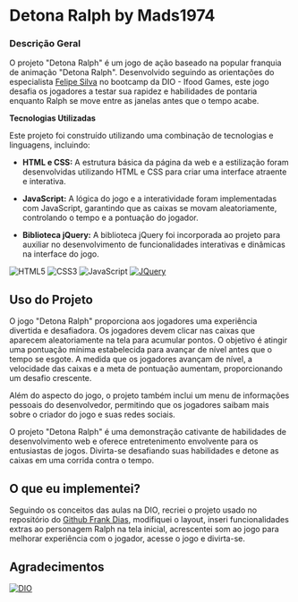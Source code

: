 
# Detona Ralph by Mads1974

### **Descrição Geral**

O projeto "Detona Ralph" é um jogo de ação baseado na popular franquia de animação "Detona Ralph". Desenvolvido seguindo as orientações do especialista [Felipe Silva](https://www.linkedin.com/in/felipe-exe/) no bootcamp da DIO - Ifood Games, este jogo desafia os jogadores a testar sua rapidez e habilidades de pontaria enquanto Ralph se move entre as janelas antes que o tempo acabe.

**Tecnologias Utilizadas**

Este projeto foi construído utilizando uma combinação de tecnologias e linguagens, incluindo:

* **HTML e CSS:** A estrutura básica da página da web e a estilização foram desenvolvidas utilizando HTML e CSS para criar uma interface atraente e interativa.
  
* **JavaScript:** A lógica do jogo e a interatividade foram implementadas com JavaScript, garantindo que as caixas se movam aleatoriamente, controlando o tempo e a pontuação do jogador.
  
* **Biblioteca jQuery:** A biblioteca jQuery foi incorporada ao projeto para auxiliar no desenvolvimento de funcionalidades interativas e dinâmicas na interface do jogo.
  

![HTML5][HTML5.com] ![CSS3][CSS3.com] ![JavaScript][js.com] [![JQuery][JQuery.com]][JQuery-url]

## **Uso do Projeto**

O jogo "Detona Ralph" proporciona aos jogadores uma experiência divertida e desafiadora. Os jogadores devem clicar nas caixas que aparecem aleatoriamente na tela para acumular pontos. O objetivo é atingir uma pontuação mínima estabelecida para avançar de nível antes que o tempo se esgote. A medida que os jogadores avançam de nível, a velocidade das caixas e a meta de pontuação aumentam, proporcionando um desafio crescente.

Além do aspecto do jogo, o projeto também inclui um menu de informações pessoais do desenvolvedor, permitindo que os jogadores saibam mais sobre o criador do jogo e suas redes sociais.

O projeto "Detona Ralph" é uma demonstração cativante de habilidades de desenvolvimento web e oferece entretenimento envolvente para os entusiastas de jogos. Divirta-se desafiando suas habilidades e detone as caixas em uma corrida contra o tempo.

<!-- LICENSE -->

<!-- ## LicenseDistributed under the MIT License. See `LICENSE.txt` for more information.<p align="right">(<a href="#readme-top">back to top</a>)</p> -->

<!-- CONTACT -->

## O que eu implementei?

Seguindo os conceitos das aulas na DIO, recriei o projeto usado no repositório do [Github Frank Dias](https://github.com/Frankdias92/Primeiro-Game-Detona-Ralph),
modifiquei o layout, inseri funcionalidades extras ao personagem Ralph na tela inicial, acrescentei som ao jogo para melhorar experiência com o jogador, acesse o jogo e divirta-se.


<!-- ACKNOWLEDGMENTS -->

## Agradecimentos


[![DIO][DIO.com]][DIO.url] 


<!-- MARKDOWN LINKS & IMAGES -->

<!-- https://www.markdownguide.org/basic-syntax/#reference-style-links -->

[license-shield]: https://img.shields.io/github/license/othneildrew/Best-README-Template.svg?style=for-the-badge

[license-url]: https://github.com/othneildrew/Best-README-Template/blob/master/LICENSE.txt

[linkedin-shield]: https://img.shields.io/badge/-LinkedIn-black.svg?style=for-the-badge&logo=linkedin&colorB=555

[linkedin-url]: https://linkedin.com/in/othneildrew

[product-screenshot]: images/screenshot.png

[HTML5.com]: https://img.shields.io/badge/HTML5-000?style=for-the-badge&logo=html5

[CSS3.com]: https://img.shields.io/badge/CSS3-000?style=for-the-badge&logo=css3&logoColor=264CE4

[js.com]: https://img.shields.io/badge/JavaScript-000?style=for-the-badge&logo=javascript

[JQuery.com]: https://img.shields.io/badge/jQuery-0769AD?style=for-the-badge&logo=jquery&logoColor=white

[JQuery-url]: https://jquery.com

[Renan Johannsen]: https://img.shields.io/badge/Renan%20Johannsen-Software%20Engineer%20Lead-fff?style=for-the-badge

[Michele Ambrosio]: https://img.shields.io/badge/Michele%20Ambrosio-Desenvolvedora%20Front%20End-fff?style=for-the-badge

[Elidiana Andrade]: https://img.shields.io/badge/Elidiana%20Andrade-Desenvolvedora%20Web-fff?style=for-the-badge

[Rafa Skoberg]: https://img.shields.io/badge/Rafa%20Skoberg-Game%20Development%20Expert-fff?style=for-the-badge

[Venilton]: https://img.shields.io/badge/Venilton%20FalvoJr-Education%20Tech%20Lead%20na%20DIO-fff?style=for-the-badge

[Template.com]: https://img.shields.io/badge/Best%20README%20Template-fff?style=for-the-badge&

[Template.url]: https://github.com/othneildrew/Best-README-Template/blob/master/README.md

[DIO.com]: https://img.shields.io/badge/DIO%20--%20digital%20innovation%20one-058?style=for-the-badge&

[DIO.url]: https://web.dio.me/hom
